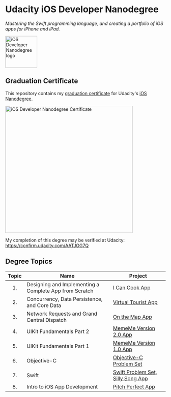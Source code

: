 # Udacity iOS Developer Nanodegree
*Mastering the Swift programming language, and creating a portfolio of iOS apps for iPhone and iPad.*

<img src="https://github.com/jamesdellinger/ios-nanodegree-graduation-certificate/blob/master/iosndlogo.jpg" alt="iOS Developer Nanodegree logo" height="100" >

## Graduation Certificate
This repository contains my [graduation certificate](https://github.com/jamesdellinger/ios-nanodegree-graduation-certificate/blob/master/ios-nanodegree-graduation-certificate-james-dellinger.pdf) for Udacity's [iOS Nanodegree](https://www.udacity.com/course/ios-developer-nanodegree--nd003).

<img src="https://github.com/jamesdellinger/ios-nanodegree-graduation-certificate/blob/master/ios-nanodegree-graduation-certificate-james-dellinger.png" alt="iOS Developer Nanodegree Certificate" height="400" >

My completion of this degree may be verified at Udacity: https://confirm.udacity.com/AATJGG7Q

## Degree Topics
| Topic | Name | Project |
|:-----:|------|---------|
| 1.    | Designing and Implementing a Complete App from Scratch | [I Can Cook App](https://github.com/jamesdellinger/ios-nanodegree-final-project-app) |
| 2.    | Concurrency, Data Persistence, and Core Data | [Virtual Tourist App](https://github.com/jamesdellinger/ios-nanodegree-virtual-tourist-app) |
| 3. | Network Requests and Grand Central Dispatch | [On the Map App](https://github.com/jamesdellinger/ios-nanodegree-on-the-map-app) |
| 4. | UIKit Fundamentals Part 2 | [MemeMe Version 2.0 App](https://github.com/jamesdellinger/ios-nanodegree-meme-me-version-2-app) |
| 5. | UIKit Fundamentals Part 1 | [MemeMe Version 1.0 App](https://github.com/jamesdellinger/ios-nanodegree-meme-me-version-1-app) |
| 6. | Objective-C | [Objective-C Problem Set](https://github.com/jamesdellinger/ios-nanodegree-obective-c-problem-set) |
| 7. | Swift | [Swift Problem Set](https://github.com/jamesdellinger/ios-nanodegree-swift-problem-set), [Silly Song App](https://github.com/jamesdellinger/ios-nanodegree-silly-song-app) |
|8. | Intro to iOS App Development | [Pitch Perfect App](https://github.com/jamesdellinger/ios-nanodegree-pitch-perfect-app) |
